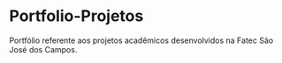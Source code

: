 # Portfolio-Projetos
Portfólio referente aos projetos acadêmicos desenvolvidos na Fatec São José dos Campos.
